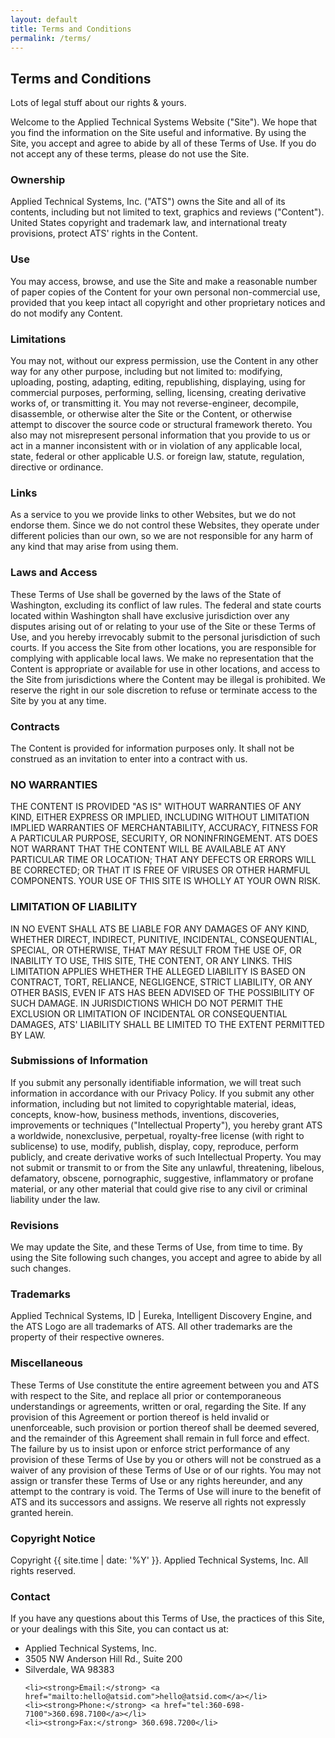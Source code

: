 ```yaml
---
layout: default
title: Terms and Conditions
permalink: /terms/
---
```

<article class="hero hero__content--short">
    <div class="hero__content hero__content--short">
        <h2 class="hero__title">Terms and Conditions</h2>
        <p class="hero__summary">Lots of legal stuff about our rights & yours.</p>
    </div>
</article>

<section>
<article class="container terms">
<p>Welcome to the Applied Technical Systems Website ("Site"). We hope that you find the information on the Site useful and informative. By using the Site, you accept and agree to abide by all of these Terms of Use. If you do not accept any of these terms, please do not use the Site.</p>

<h3>Ownership</h3>

<p>Applied Technical Systems, Inc. ("ATS") owns the Site and all of its contents, including but not limited to text, graphics and reviews ("Content"). United States copyright and trademark law, and international treaty provisions, protect ATS' rights in the Content.</p>

<h3>Use</h3>

<p>You may access, browse, and use the Site and make a reasonable number of paper copies of the Content for your own personal non-commercial use, provided that you keep intact all copyright and other proprietary notices and do not modify any Content.</p>

<h3>Limitations</h3>

<p>You may not, without our express permission, use the Content in any other way for any other purpose, including but not limited to: modifying, uploading, posting, adapting, editing, republishing, displaying, using for commercial purposes, performing, selling, licensing, creating derivative works of, or transmitting it. You may not reverse-engineer, decompile, disassemble, or otherwise alter the Site or the Content, or otherwise attempt to discover the source code or structural framework thereto. You also may not misrepresent personal information that you provide to us or act in a manner inconsistent with or in violation of any applicable local, state, federal or other applicable U.S. or foreign law, statute, regulation, directive or ordinance.</p>

<h3>Links</h3>

<p>As a service to you we provide links to other Websites, but we do not endorse them. Since we do not control these Websites, they operate under different policies than our own, so we are not responsible for any harm of any kind that may arise from using them.</p>

<h3>Laws and Access</h3>

<p>These Terms of Use shall be governed by the laws of the State of Washington, excluding its conflict of law rules. The federal and state courts located within Washington shall have exclusive jurisdiction over any disputes arising out of or relating to your use of the Site or these Terms of Use, and you hereby irrevocably submit to the personal jurisdiction of such courts. If you access the Site from other locations, you are responsible for complying with applicable local laws. We make no representation that the Content is appropriate or available for use in other locations, and access to the Site from jurisdictions where the Content may be illegal is prohibited. We reserve the right in our sole discretion to refuse or terminate access to the Site by you at any time.</p>

<h3>Contracts</h3>

<p>The Content is provided for information purposes only. It shall not be construed as an invitation to enter into a contract with us.</p>

<h3>NO WARRANTIES</h3>

<p>THE CONTENT IS PROVIDED "AS IS" WITHOUT WARRANTIES OF ANY KIND, EITHER EXPRESS OR IMPLIED, INCLUDING WITHOUT LIMITATION IMPLIED WARRANTIES OF MERCHANTABILITY, ACCURACY, FITNESS FOR A PARTICULAR PURPOSE, SECURITY, OR NONINFRINGEMENT. ATS DOES NOT WARRANT THAT THE CONTENT WILL BE AVAILABLE AT ANY PARTICULAR TIME OR LOCATION; THAT ANY DEFECTS OR ERRORS WILL BE CORRECTED; OR THAT IT IS FREE OF VIRUSES OR OTHER HARMFUL COMPONENTS. YOUR USE OF THIS SITE IS WHOLLY AT YOUR OWN RISK.</p>

<h3>LIMITATION OF LIABILITY</h3>

<p>IN NO EVENT SHALL ATS BE LIABLE FOR ANY DAMAGES OF ANY KIND, WHETHER DIRECT, INDIRECT, PUNITIVE, INCIDENTAL, CONSEQUENTIAL, SPECIAL, OR OTHERWISE, THAT MAY RESULT FROM THE USE OF, OR INABILITY TO USE, THIS SITE, THE CONTENT, OR ANY LINKS. THIS LIMITATION APPLIES WHETHER THE ALLEGED LIABILITY IS BASED ON CONTRACT, TORT, RELIANCE, NEGLIGENCE, STRICT LIABILITY, OR ANY OTHER BASIS, EVEN IF ATS HAS BEEN ADVISED OF THE POSSIBILITY OF SUCH DAMAGE. IN JURISDICTIONS WHICH DO NOT PERMIT THE EXCLUSION OR LIMITATION OF INCIDENTAL OR CONSEQUENTIAL DAMAGES, ATS' LIABILITY SHALL BE LIMITED TO THE EXTENT PERMITTED BY LAW.</p>

<h3>Submissions of Information</h3>

<p>If you submit any personally identifiable information, we will treat such information in accordance with our Privacy Policy. If you submit any other information, including but not limited to copyrightable material, ideas, concepts, know-how, business methods, inventions, discoveries, improvements or techniques ("Intellectual Property"), you hereby grant ATS a worldwide, nonexclusive, perpetual, royalty-free license (with right to sublicense) to use, modify, publish, display, copy, reproduce, perform publicly, and create derivative works of such Intellectual Property. You may not submit or transmit to or from the Site any unlawful, threatening, libelous, defamatory, obscene, pornographic, suggestive, inflammatory or profane material, or any other material that could give rise to any civil or criminal liability under the law.</p>

<h3>Revisions</h3>

<p>We may update the Site, and these Terms of Use, from time to time. By using the Site following such changes, you accept and agree to abide by all such changes.</p>

<h3>Trademarks</h3>

<p>Applied Technical Systems, ID | Eureka, Intelligent Discovery Engine, and the ATS Logo are all trademarks of ATS. All other trademarks are the property of their respective owneres.</p>

<h3>Miscellaneous</h3>

<p>These Terms of Use constitute the entire agreement between you and ATS with respect to the Site, and replace all prior or contemporaneous understandings or agreements, written or oral, regarding the Site. If any provision of this Agreement or portion thereof is held invalid or unenforceable, such provision or portion thereof shall be deemed severed, and the remainder of this Agreement shall remain in full force and effect. The failure by us to insist upon or enforce strict performance of any provision of these Terms of Use by you or others will not be construed as a waiver of any provision of these Terms of Use or of our rights. You may not assign or transfer these Terms of Use or any rights hereunder, and any attempt to the contrary is void. The Terms of Use will inure to the benefit of ATS and its successors and assigns. We reserve all rights not expressly granted herein.</p>

<h3>Copyright Notice</h3>

<p> <p>Copyright <span>{{ site.time | date: '%Y' }}.</span> Applied Technical Systems, Inc. All rights reserved.</p>

<h3>Contact</h3>

<p>If you have any questions about this Terms of Use, the practices of this Site, or your dealings with this Site, you can contact us at:</p>

<ul>
    <li>Applied Technical Systems, Inc.</li>
    <li>3505 NW Anderson Hill Rd., Suite 200</li>
    <li>Silverdale, WA 98383</li>

    <li><strong>Email:</strong> <a href="mailto:hello@atsid.com">hello@atsid.com</a></li>
    <li><strong>Phone:</strong> <a href="tel:360-698-7100">360.698.7100</a></li>
    <li><strong>Fax:</strong> 360.698.7200</li>
</ul>


</article>
</section>

